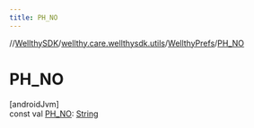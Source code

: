```yaml
---
title: PH_NO
---
```

//[WellthySDK](../../../index.html)/[wellthy.care.wellthysdk.utils](../index.html)/[WellthyPrefs](index.html)/[PH_NO](-p-h_-n-o.html)



# PH_NO



[androidJvm]\
const val [PH_NO](-p-h_-n-o.html): [String](https://kotlinlang.org/api/latest/jvm/stdlib/kotlin/-string/index.html)




